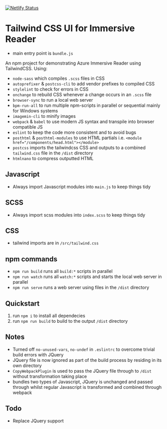 [![Netlify Status](https://api.netlify.com/api/v1/badges/fd7dde4c-a23b-4b8c-9902-f33dd0c422a6/deploy-status)](https://app.netlify.com/sites/tailwindcss-ui-immersive-reader/deploys)

# Tailwind CSS UI for Immersive Reader
* main entry point is `bundle.js`

An npm project for demonstrating Azure Immersive Reader using TailwindCSS. Using:
* `node-sass` which compiles `.scss` files in CSS
* `autoprefixer` & `postcss-cli` to add vendor prefixes to compiled CSS
* `stylelint` to check for errors in CSS
* `onchange` to rebuild CSS whenever a change occurs in an `.scss` file
* `browser-sync` to run a local web server
* `bpm-run-all` to run multiple npm-scripts in parallel or sequential mainly for Windows systems
* `imagemin-cli` to minify images
* `webpack` & `babel` to use modern JS syntax and transpile into browser compatible JS
* `eslint` to keep the code more consistent and to avoid bugs
* `posthtml` & `posthtml-modules` to use HTML partials i.e. `<module href="/components/head.html"></module>`
* `postcss` imports the tailwindcss CSS and outputs to a combined `tailwind.css` file in the `/dist` directory
* `htmlnano` to compress outputted HTML

## Javascript
* Always import Javascript modules into `main.js` to keep things tidy

## SCSS
* Always import scss modules into `index.scss` to keep things tidy

## CSS
* tailwind imports are in `/src/tailwind.css`

## npm commands
* `npm run build` runs all `build:*` scripts in parallel
* `npm run watch` runs all `watch:*` scripts and starts the local web server in parallel
* `npm run serve` runs a web server using files in the `/dist` directory

## Quickstart
1. run `npm i` to install all dependecies
2. run `npm run build` to build to the output `/dist` directory

## Notes
* Turned off `no-unused-vars`, `no-undef` in `.eslintrc` to overcome trivial build errors with JQuery
* JQuery file is now ignored as part of the build process by residing in its own directory
* `CopyWebpackPlugin` is used to pass the JQuery file through to `/dist` without transformation taking place
* bundles two types of Javascript, JQuery is unchanged and passed through whilst regular Javascript is transformed and combined through webpack

## Todo
* Replace JQuery support

